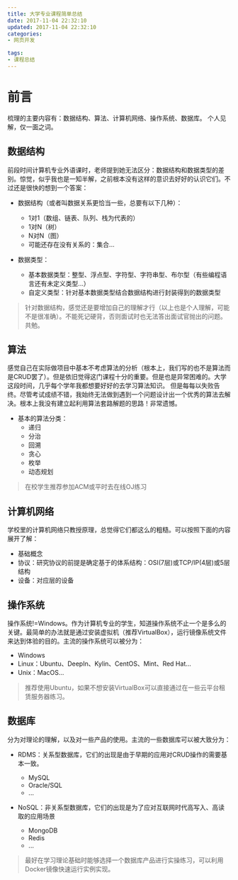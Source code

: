 ```yaml
---
title: 大学专业课程简单总结
date: 2017-11-04 22:32:10
updated: 2017-11-04 22:32:10
categories:
- 网页开发

tags:
- 课程总结
---
```

# 前言
梳理的主要内容有：数据结构、算法、计算机网络、操作系统、数据库。
个人见解，仅一面之词。

<!-- more -->
## 数据结构
前段时间计算机专业外语课时，老师提到她无法区分：数据结构和数据类型的差别。惊觉，似乎我也是一知半解，之前根本没有这样的意识去好好的认识它们。不过还是很快的想到一个答案：

- 数据结构（或者叫数据关系更恰当一些，总要有以下几种）：
    - 1对1（数组、链表、队列、栈为代表的）
    - 1对N（树）
    - N对N（图）
    - 可能还存在没有关系的：集合...

- 数据类型：
    - 基本数据类型：整型、浮点型、字符型、字符串型、布尔型（有些编程语言还有未定义类型...）
    - 自定义类型：针对基本数据类型结合数据结构进行封装得到的数据类型

> 针对数据结构，感觉还是要增加自己的理解才行（以上也是个人理解，可能不是很准确）。不能死记硬背，否则面试时也无法答出面试官抛出的问题。共勉。

## 算法
感觉自己在实际做项目中基本不考虑算法的分析（根本上，我们写的也不是算法而是CRUD罢了）。但是依旧觉得这门课程十分的重要。但是也是异常困难的。大学这段时间，几乎每个学年我都想要好好的去学习算法知识。
但是每每以失败告终。尽管考试成绩不错，我始终无法做到遇到一个问题设计出一个优秀的算法去解决。根本上我没有建立起利用算法套路解题的思路！非常遗憾。

- 基本的算法分类：
    - 递归
    - 分治
    - 回溯
    - 贪心
    - 枚举
    - 动态规划

> 在校学生推荐参加ACM或平时去在线OJ练习

## 计算机网络
学校里的计算机网络只教授原理，总觉得它们都这么的粗糙。可以按照下面的内容展开了解：
- 基础概念
- 协议：研究协议的前提是确定基于的体系结构：OSI(7层)或TCP/IP(4层)或5层结构
- 设备：对应层的设备

## 操作系统
操作系统!=Windows。作为计算机专业的学生，知道操作系统不止一个是多么的关键。最简单的办法就是通过安装虚拟机（推荐VirtualBox），运行镜像系统文件来达到体验的目的。主流的操作系统可以被分为：

- Windows
- Linux：Ubuntu、DeepIn、Kylin、CentOS、Mint、Red Hat...
- Unix：MacOS...

> 推荐使用Ubuntu，如果不想安装VirtualBox可以直接通过在一些云平台租赁服务器练习。

## 数据库
分为对理论的理解，以及对一些产品的使用。主流的一些数据库可以被大致分为：
- RDMS：关系型数据库，它们的出现是由于早期的应用对CRUD操作的需要基本一致。
    - MySQL
    - Oracle/SQL
    - ...

- NoSQL：非关系型数据库，它们的出现是为了应对互联网时代高写入、高读取的应用场景
    - MongoDB
    - Redis
    - ...

> 最好在学习理论基础时能够选择一个数据库产品进行实操练习，可以利用Docker镜像快速运行实例实现。
